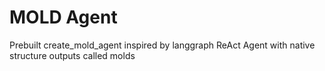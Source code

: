 # MOLD Agent
Prebuilt create_mold_agent inspired by langgraph ReAct Agent with native structure outputs called molds
